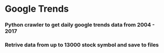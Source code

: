 # Google Trends
### Python crawler to get daily google trends data from 2004 - 2017
### Retrive data from up to 13000 stock symbol and save to files